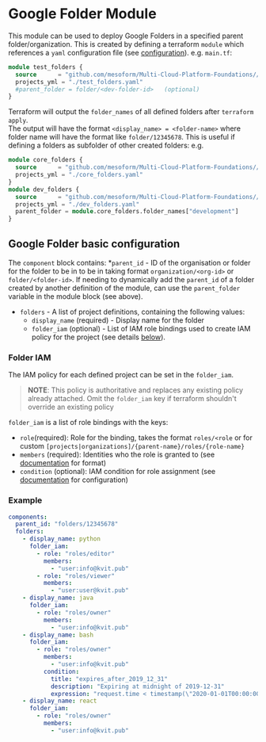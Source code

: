 # Google Folder Module
This module can be used to deploy Google Folders in a specified parent folder/organization.
This is created by defining a terraform `module` which references a `yaml` configuration file (see [configuration](#google-folder-basic-configuration)).
e.g. `main.tf`:
```terraform
module test_folders {
  source      = "github.com/mesoform/Multi-Cloud-Platform-Foundations//Google/resource-manager/folder"
  projects_yml = "./test_folders.yaml"
  #parent_folder = folder/<dev-folder-id>   (optional) 
}
```

Terraform will output the `folder_names` of all defined folders after `terraform apply`.  
The output will have the format `<display_name> = <folder-name>` where folder name will have the format like `folder/12345678`. 
This is useful if defining a folders as subfolder of other created folders: 
e.g. 
```terraform
module core_folders {
  source      = "github.com/mesoform/Multi-Cloud-Platform-Foundations//Google/resource-manager/folder"
  projects_yml = "./core_folders.yaml"
}
module dev_folders {
  source      = "github.com/mesoform/Multi-Cloud-Platform-Foundations//Google/resource-manager/folder"
  projects_yml = "./dev_folders.yaml"
  parent_folder = module.core_folders.folder_names["development"]
}
```

## Google Folder basic configuration
The `component` block contains:
*`parent_id` - ID of the organisation or folder for the folder to be in to be in taking format `organization/<org-id>` or `folder/<folder-id>`. 
  If needing to dynamically add the `parent_id` of a folder created by another definition of the module, can use the `parent_folder` variable in the module block (see above).
* `folders` - A list of project definitions, containing the following values:
  * `display_name` (required) - Display name for the folder
  * `folder_iam` (optional) - List of IAM role bindings used to create IAM policy for the project (see details [below](#folder-iam)).

### Folder IAM
The IAM policy for each defined project can be set in the `folder_iam`.
> **NOTE**: This policy is authoritative and replaces any existing policy already attached. 
> Omit the `folder_iam` key if terraform shouldn't override an existing policy 

`folder_iam` is a list of role bindings with the keys:
* `role`(required): Role for the binding, takes the format `roles/<role` or for custom `[projects|organizations]/{parent-name}/roles/{role-name}`
* `members` (required): Identities who the role is granted to (see [documentation](https://registry.terraform.io/providers/hashicorp/google/latest/docs/resources/google_project_iam#member/members) for format)
* `condition` (optional): IAM condition for role assignment (see [documentation](https://registry.terraform.io/providers/hashicorp/google/latest/docs/resources/google_project_iam#nested_condition) for configuration)

### Example
```yaml
components:
  parent_id: "folders/12345678"
  folders:
    - display_name: python
      folder_iam:
        - role: "roles/editor"
          members:
            - "user:info@kvit.pub"
        - role: "roles/viewer"
          members:
            - "user:user@kvit.pub"
    - display_name: java
      folder_iam:
        - role: "roles/owner"
          members:
            - "user:info@kvit.pub"
    - display_name: bash
      folder_iam:
        - role: "roles/owner"
          members:
            - "user:info@kvit.pub"
          condition:
            title: "expires_after_2019_12_31"
            description: "Expiring at midnight of 2019-12-31"
            expression: "request.time < timestamp(\"2020-01-01T00:00:00Z\")"
    - display_name: react
      folder_iam:
        - role: "roles/owner"
          members:
            - "user:info@kvit.pub"
      
```